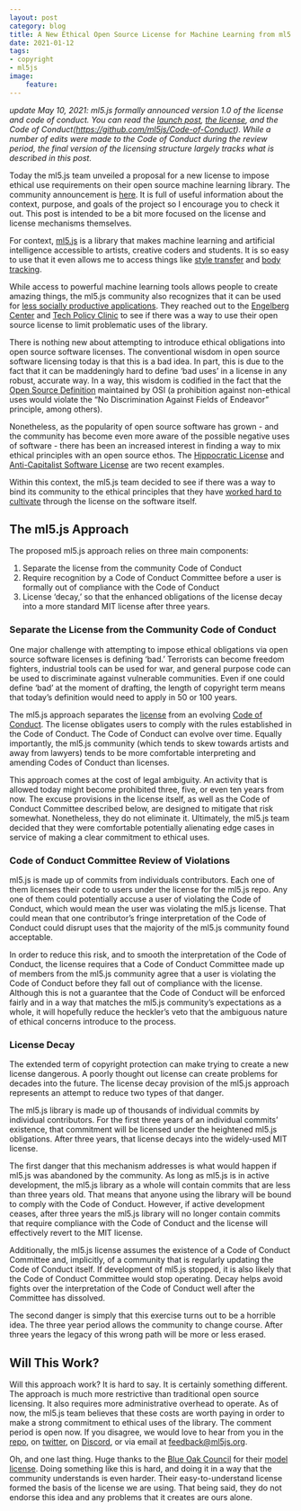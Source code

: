 ```yaml
---
layout: post
category: blog
title: A New Ethical Open Source License for Machine Learning from ml5.js?
date: 2021-01-12
tags:
- copyright
- ml5js
image:
    feature:
---
```

*update May 10, 2021: ml5.js formally announced version 1.0 of the license and code of conduct. You can read the [launch post](https://medium.com/ml5js/a-new-code-of-conduct-and-license-for-ml5-js-6b0e4c109b76), [the license](https://github.com/ml5js/Code-of-Conduct/blob/main/LICENSE.md), and the Code of Conduct(https://github.com/ml5js/Code-of-Conduct). While a number of edits were made to the Code of Conduct during the review period, the final version of the licensing structure largely tracks what is described in this post.* 

Today the ml5.js team unveiled a proposal for a new license to impose ethical use requirements on their open source machine learning library.  The community announcement is [here](https://medium.com/ml5js/ml5-js-code-of-conduct-4eb8fcae1ef7). It is full of useful information about the context, purpose, and goals of the project so I encourage you to check it out. This post is intended to be a bit more focused on the license and license mechanisms themselves.

For context, [ml5.js](https://ml5js.org/) is a library that makes machine learning and artificial intelligence accessible to artists, creative coders and students.  It is so easy to use that it even allows me to access things like [style transfer](https://learn.ml5js.org/#/reference/style-transfer) and [body tracking](https://learn.ml5js.org/#/reference/posenet).

While access to powerful machine learning tools allows people to create amazing things, the ml5.js community also recognizes that it can be used for [less socially productive applications](https://ainowinstitute.org/research.html).  They reached out to the [Engelberg Center](https://www.law.nyu.edu/centers/engelberg) and [Tech Policy Clinic](https://www.law.nyu.edu/academics/clinics/tech-law-policy) to see if there was a way to use their open source license to limit problematic uses of the library.

There is nothing new about attempting to introduce ethical obligations into open source software licenses.  The conventional wisdom in open source software licensing today is that this is a bad idea.  In part, this is due to the fact that it can be maddeningly hard to define ‘bad uses’ in a license in any robust, accurate way.  In a way, this wisdom is codified in the fact that the [Open Source Definition](https://opensource.org/osd) maintained by OSI (a prohibition against non-ethical uses would violate the “No Discrimination Against Fields of Endeavor” principle, among others).

Nonetheless, as the popularity of open source software has grown - and the community has become even more aware of the possible negative uses of software - there has been an increased interest in finding a way to mix ethical principles with an open source ethos.  The [Hippocratic License](https://firstdonoharm.dev/) and [Anti-Capitalist Software License](https://anticapitalist.software/) are two recent examples.  

Within this context, the ml5.js team decided to see if there was a way to bind its community to the ethical principles that they have [worked hard to cultivate](https://ml5js.org/about) through the license on the software itself.

## The ml5.js Approach

The proposed ml5.js approach relies on three main components:

1. Separate the license from the community Code of Conduct
2. Require recognition by a Code of Conduct Committee before a user is formally out of compliance with the Code of Conduct
3. License ‘decay,’ so that the enhanced obligations of the license decay into a more standard MIT license after three years.

### Separate the License from the Community Code of Conduct

One major challenge with attempting to impose ethical obligations via open source software licenses is defining ‘bad.’  Terrorists can become freedom fighters, industrial tools can be used for war, and general purpose code can be used to discriminate against vulnerable communities.  Even if one could define ‘bad’ at the moment of drafting, the length of copyright term means that today’s definition would need to apply in 50 or 100 years.  

The ml5.js approach separates the [license](https://github.com/ml5js/Code-of-Conduct/blob/main/LICENSE.md) from an evolving [Code of Conduct](https://github.com/ml5js/Code-of-Conduct).  The license obligates users to comply with the rules established in the Code of Conduct.  The Code of Conduct can evolve over time.  Equally importantly, the ml5.js community (which tends to skew towards artists and away from lawyers) tends to be more comfortable interpreting and amending Codes of Conduct than licenses.  

This approach comes at the cost of legal ambiguity.  An activity that is allowed today might become prohibited three, five, or even ten years from now.  The excuse provisions in the license itself, as well as the Code of Conduct Committee described below, are designed to mitigate that risk somewhat.  Nonetheless, they do not eliminate it.  Ultimately, the ml5.js team decided that they were comfortable potentially alienating edge cases in service of making a clear commitment to ethical uses.

### Code of Conduct Committee Review of Violations

ml5.js is made up of commits from individuals contributors.  Each one of them licenses their code to users under the license for the ml5.js repo.  Any one of them could potentially accuse a user of violating the Code of Conduct, which would mean the user was violating the ml5.js license.  That could mean that one contributor’s fringe interpretation of the Code of Conduct could disrupt uses that the majority of the ml5.js community found acceptable.  

In order to reduce this risk, and to smooth the interpretation of the Code of Conduct, the license requires that a Code of Conduct Committee made up of members from the ml5.js community agree that a user is violating the Code of Conduct before they fall out of compliance with the license.  Although this is not a guarantee that the Code of Conduct will be enforced fairly and in a way that matches the ml5.js community’s expectations as a whole, it will hopefully reduce the heckler’s veto that the ambiguous nature of ethical concerns introduce to the process.

### License Decay

The extended term of copyright protection can make trying to create a new license dangerous.  A poorly thought out license can create problems for decades into the future.  The license decay provision of the ml5.js approach represents an attempt to reduce two types of that danger.

The ml5.js library is made up of thousands of individual commits by individual contributors.  For the first three years of an individual commits’ existence, that commitment will be licensed under the heightened ml5.js obligations.  After three years, that license decays into the widely-used MIT license.

The first danger that this mechanism addresses is what would happen if ml5.js was abandoned by the community.  As long as ml5.js is in active development, the ml5.js library as a whole will contain commits that are less than three years old. That means that anyone using the library will be bound to comply with the Code of Conduct.  However, if active development ceases, after three years the ml5.js library will no longer contain commits that require compliance with the Code of Conduct and the license will effectively revert to the MIT license.

Additionally, the ml5.js license assumes the existence of a Code of Conduct Committee and, implicitly, of a community that is regularly updating the Code of Conduct itself.  If development of ml5.js stopped, it is also likely that the Code of Conduct Committee would stop operating.  Decay helps avoid fights over the interpretation of the Code of Conduct well after the Committee has dissolved.

The second danger is simply that this exercise turns out to be a horrible idea.  The three year period allows the community to change course.  After three years the legacy of this wrong path will be more or less erased.

## Will This Work?

Will this approach work? It is hard to say.  It is certainly something different.  The approach is much more restrictive than traditional open source licensing.  It also requires more administrative overhead to operate.  As of now, the ml5.js team believes that these costs are worth paying in order to make a strong commitment to ethical uses of the library.  The comment period is open now. If you disagree, we would love to hear from you in the [repo](https://github.com/ml5js/Code-of-Conduct), on [twitter](https://twitter.com/ml5js), on [Discord](https://discord.gg/eejKFhuakF), or via email at feedback@ml5js.org.

Oh, and one last thing. Huge thanks to the [Blue Oak Council](https://blueoakcouncil.org/) for their [model license](https://blueoakcouncil.org/license/1.0.0). Doing something like this is hard, and doing it in a way that the community understands is even harder.  Their easy-to-understand license formed the basis of the license we are using.  That being said, they do not endorse this idea and any problems that it creates are ours alone.  
